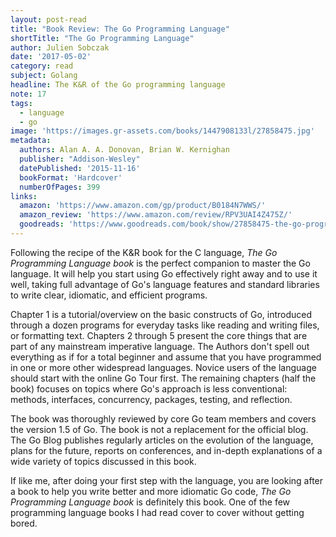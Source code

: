 ```yaml
---
layout: post-read
title: "Book Review: The Go Programming Language"
shortTitle: "The Go Programming Language"
author: Julien Sobczak
date: '2017-05-02'
category: read
subject: Golang
headline: The K&R of the Go programming language
note: 17
tags:
  - language
  - go
image: 'https://images.gr-assets.com/books/1447908133l/27858475.jpg'
metadata:
  authors: Alan A. A. Donovan, Brian W. Kernighan
  publisher: "Addison-Wesley"
  datePublished: '2015-11-16'
  bookFormat: 'Hardcover'
  numberOfPages: 399
links:
  amazon: 'https://www.amazon.com/gp/product/B0184N7WWS/'
  amazon_review: 'https://www.amazon.com/review/RPV3UAI4Z475Z/'
  goodreads: 'https://www.goodreads.com/book/show/27858475-the-go-programming-language'
---
```


Following the recipe of the K&R book for the C language, *The Go Programming Language book* is the perfect companion to master the Go language. It will help you start using Go effectively right away and to use it well, taking full advantage of Go's language features and standard libraries to write clear, idiomatic, and efficient programs.

Chapter 1 is a tutorial/overview on the basic constructs of Go, introduced through a dozen programs for everyday tasks like reading and writing files, or formatting text. Chapters 2 through 5 present the core things that are part of any mainstream imperative language. The Authors don't spell out everything as if for a total beginner and assume that you have programmed in one or more other widespread languages. Novice users of the language should start with the online Go Tour first. The remaining chapters (half the book) focuses on topics where Go's approach is less conventional: methods, interfaces, concurrency, packages, testing, and reflection.

The book was thoroughly reviewed by core Go team members and covers the version 1.5 of Go. The book is not a replacement for the official blog. The Go Blog publishes regularly articles on the evolution of the language, plans for the future, reports on conferences, and in-depth explanations of a wide variety of topics discussed in this book.

If like me, after doing your first step with the language, you are looking after a book to help you write better and more idiomatic Go code, *The Go Programming Language book* is definitely this book. One of the few programming language books I had read cover to cover without getting bored.
